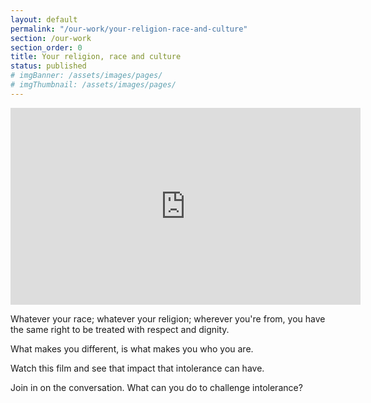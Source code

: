 ```yaml
---
layout: default
permalink: "/our-work/your-religion-race-and-culture"
section: /our-work
section_order: 0
title: Your religion, race and culture
status: published
# imgBanner: /assets/images/pages/
# imgThumbnail: /assets/images/pages/
---
```

<div class="responsive-embed">
<iframe width="560" height="315" src="https://www.youtube.com/embed/pZKLQA0tc-4" frameborder="0" allowfullscreen></iframe>
</div>

Whatever your race; whatever your religion; wherever you're from, you have the same right to be treated with respect and dignity.  

What makes you different, is what makes you who you are.

Watch this film and see that impact that intolerance can have.

Join in on the conversation. What can you do to challenge intolerance?
